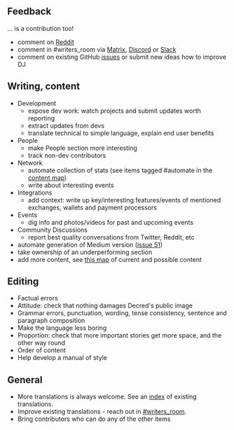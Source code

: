 ## Feedback

... is a contribution too!

* comment on [Reddit](https://www.reddit.com/r/decred/search?q=decred+journal&restrict_sr=on&t=all&sort=new)
* comment in #writers\_room via [Matrix](https://decred.org/matrix/), [Discord](https://discord.gg/GJ2GXfz) or [Slack](https://slack.decred.org/)
* comment on existing GitHub [issues](https://github.com/xaur/decred-news/issues) or submit new ideas how to improve DJ

## Writing, content

* Development
  * expose dev work: watch projects and submit updates worth reporting
  * extract updates from devs
  * translate technical to simple language, explain end user benefits
* People
  * make People section more interesting
  * track non-dev contributors
* Network
  * automate collection of stats (see items tagged #automate in the [content map](content.md))
  * write about interesting events
* Integrations
  * add context: write up key/interesting features/events of mentioned exchanges, wallets and payment processors
* Events
  * dig info and photos/videos for past and upcoming events
* Community Discussions
  * report best quality conversations from Twitter, Reddit, etc
* automate generation of Medium version ([issue 51](https://github.com/xaur/decred-news/issues/51))
* take ownership of an underperforming section
* add more content, see [this map](content.md) of current and possible content

## Editing

* Factual errors
* Attitude: check that nothing damages Decred's public image
* Grammar errors, punctuation, wording, tense consistency, sentence and paragraph composition
* Make the language less boring
* Proportion: check that more important stories get more space, and the other way round
* Order of content
* Help develop a manual of style

## General

* More translations is always welcome. See an [index](https://xaur.github.io/decred-news/) of existing translations.
* Improve existing translations - reach out in [#writers\_room](https://matrix.to/#/!lbzTjhzNbIaDbuAxkS:decred.org).
* Bring contributors who can do any of the other items

